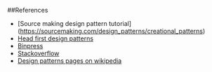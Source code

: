 ##References

* [Source making design pattern tutorial] (https://sourcemaking.com/design_patterns/creational_patterns)
* [Head first design patterns](http://shop.oreilly.com/product/9780596007126.do)
* [Binpress](https://www.binpress.com/tutorial/the-factory-design-pattern-explained-by-example/142)
* [Stackoverflow](http://stackoverflow.com/)
* [Design patterns pages on wikipedia](https://www.wikipedia.org/)